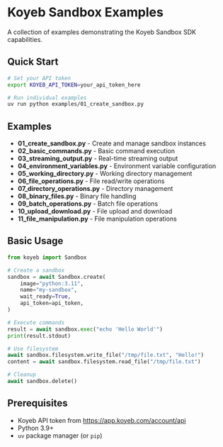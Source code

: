 # Koyeb Sandbox Examples

A collection of examples demonstrating the Koyeb Sandbox SDK capabilities.

## Quick Start

```bash
# Set your API token
export KOYEB_API_TOKEN=your_api_token_here

# Run individual examples
uv run python examples/01_create_sandbox.py
```

## Examples

- **01_create_sandbox.py** - Create and manage sandbox instances
- **02_basic_commands.py** - Basic command execution
- **03_streaming_output.py** - Real-time streaming output
- **04_environment_variables.py** - Environment variable configuration
- **05_working_directory.py** - Working directory management
- **06_file_operations.py** - File read/write operations
- **07_directory_operations.py** - Directory management
- **08_binary_files.py** - Binary file handling
- **09_batch_operations.py** - Batch file operations
- **10_upload_download.py** - File upload and download
- **11_file_manipulation.py** - File manipulation operations

## Basic Usage

```python
from koyeb import Sandbox

# Create a sandbox
sandbox = await Sandbox.create(
    image="python:3.11",
    name="my-sandbox",
    wait_ready=True,
    api_token=api_token,
)

# Execute commands
result = await sandbox.exec("echo 'Hello World'")
print(result.stdout)

# Use filesystem
await sandbox.filesystem.write_file("/tmp/file.txt", "Hello!")
content = await sandbox.filesystem.read_file("/tmp/file.txt")

# Cleanup
await sandbox.delete()
```

## Prerequisites

- Koyeb API token from https://app.koyeb.com/account/api
- Python 3.9+
- `uv` package manager (or `pip`)
